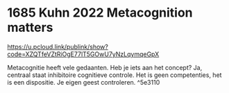 # 1685 Kuhn 2022 Metacognition matters
https://u.pcloud.link/publink/show?code=XZQTfeVZtRiOgE77lT5GOwU7yNzLqymqeGpX

Metacognitie heeft vele gedaanten. Heb je iets aan het concept? Ja, centraal staat inhibitoire cognitieve controle. Het is geen competenties, het is een dispositie. Je eigen geest controleren. ^5e3110